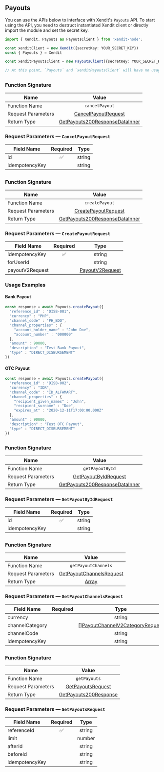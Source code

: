 ## Payouts
You can use the APIs below to interface with Xendit's `Payouts` API.
To start using the API, you need to destruct instantiated Xendit client or directly import the module and set the secret key.

```typescript
import { Xendit, Payouts as PayoutsClient } from 'xendit-node';

const xenditClient = new Xendit({secretKey: YOUR_SECRET_KEY})
const { Payouts } = Xendit

const xenditPayoutsClient = new PayoutsClient({secretKey: YOUR_SECRET_KEY})

// At this point, `Payouts` and `xenditPayoutsClient` will have no usage difference
```

## 


### Function Signature
| Name          |    Value 	     |
|--------------------|:-------------:|
| Function Name | `cancelPayout` |
| Request Parameters  |  [CancelPayoutRequest](#request-parameters--CancelPayoutRequest)	 |
| Return Type  |  [GetPayouts200ResponseDataInner](payout/models/GetPayouts200ResponseDataInner.md) |

### Request Parameters — `CancelPayoutRequest`
| Field Name |  Required  |   Type 	   |
|-----------|:----------:|:----------:|
| id | ✅ | string |
| idempotencyKey |  | string |

## 


### Function Signature
| Name          |    Value 	     |
|--------------------|:-------------:|
| Function Name | `createPayout` |
| Request Parameters  |  [CreatePayoutRequest](#request-parameters--CreatePayoutRequest)	 |
| Return Type  |  [GetPayouts200ResponseDataInner](payout/models/GetPayouts200ResponseDataInner.md) |

### Request Parameters — `CreatePayoutRequest`
| Field Name |  Required  |   Type 	   |
|-----------|:----------:|:----------:|
| idempotencyKey | ✅ | string |
| forUserId |  | string |
| payoutV2Request |  | [PayoutV2Request](payout/models/PayoutV2Request.md) |

### Usage Examples
#### Bank Payout

```typescript
const response = await Payouts.createPayout({
  "reference_id" : "DISB-001",
  "currency" : "PHP",
  "channel_code" : "PH_BDO",
  "channel_properties" : {
    "account_holder_name" : "John Doe",
    "account_number" : "000000"
  },
  "amount" : 90000,
  "description" : "Test Bank Payout",
  "type" : "DIRECT_DISBURSEMENT"
})
```
#### OTC Payout

```typescript
const response = await Payouts.createPayout({
  "reference_id" : "DISB-002",
  "currency" : "IDR",
  "channel_code" : "ID_ALFAMART",
  "channel_properties" : {
    "recipient_given_names" : "John",
    "recipient_surname" : "Doe",
    "expires_at" : "2020-12-11T17:00:00.000Z"
  },
  "amount" : 90000,
  "description" : "Test OTC Payout",
  "type" : "DIRECT_DISBURSEMENT"
})
```
## 


### Function Signature
| Name          |    Value 	     |
|--------------------|:-------------:|
| Function Name | `getPayoutById` |
| Request Parameters  |  [GetPayoutByIdRequest](#request-parameters--GetPayoutByIdRequest)	 |
| Return Type  |  [GetPayouts200ResponseDataInner](payout/models/GetPayouts200ResponseDataInner.md) |

### Request Parameters — `GetPayoutByIdRequest`
| Field Name |  Required  |   Type 	   |
|-----------|:----------:|:----------:|
| id | ✅ | string |
| idempotencyKey |  | string |

## 


### Function Signature
| Name          |    Value 	     |
|--------------------|:-------------:|
| Function Name | `getPayoutChannels` |
| Request Parameters  |  [GetPayoutChannelsRequest](#request-parameters--GetPayoutChannelsRequest)	 |
| Return Type  |  [Array<PayoutChannelV2>](payout/models/PayoutChannelV2.md) |

### Request Parameters — `GetPayoutChannelsRequest`
| Field Name |  Required  |   Type 	   |
|-----------|:----------:|:----------:|
| currency |  | string |
| channelCategory |  | [[]PayoutChannelV2CategoryRequest](payout/models/PayoutChannelV2CategoryRequest.md) |
| channelCode |  | string |
| idempotencyKey |  | string |

## 


### Function Signature
| Name          |    Value 	     |
|--------------------|:-------------:|
| Function Name | `getPayouts` |
| Request Parameters  |  [GetPayoutsRequest](#request-parameters--GetPayoutsRequest)	 |
| Return Type  |  [GetPayouts200Response](payout/models/GetPayouts200Response.md) |

### Request Parameters — `GetPayoutsRequest`
| Field Name |  Required  |   Type 	   |
|-----------|:----------:|:----------:|
| referenceId | ✅ | string |
| limit |  | number |
| afterId |  | string |
| beforeId |  | string |
| idempotencyKey |  | string |

